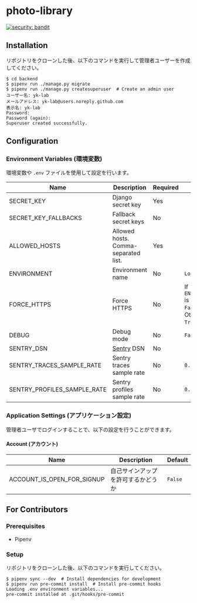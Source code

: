 # photo-library

[![security: bandit](https://img.shields.io/badge/security-bandit-yellow.svg)](https://github.com/PyCQA/bandit)

## Installation

リポジトリをクローンした後、以下のコマンドを実行して管理者ユーザーを作成してください。

```shell-session
$ cd backend
$ pipenv run ./manage.py migrate
$ pipenv run ./manage.py createsuperuser  # Create an admin user
ユーザー名: yk-lab
メールアドレス: yk-lab@users.noreply.github.com
表示名: yk-lab
Password:
Password (again):
Superuser created successfully.
```

## Configuration

### Environment Variables (環境変数)

環境変数や `.env` ファイルを使用して設定を行います。

| Name | Description | Required | Default |
| ---- | ----------- | -------- | ------- |
| SECRET_KEY | Django secret key | Yes | |
| SECRET_KEY_FALLBACKS | Fallback secret keys | No | |
| ALLOWED_HOSTS | Allowed hosts. Comma-separated list. | Yes | |
| ENVIRONMENT | Environment name | No | `Local` |
| FORCE_HTTPS | Force HTTPS | No | If `ENVIRONMENT` is `Local`, `False`. Otherwise, `True`. |
| DEBUG | Debug mode | No | `False` |
| SENTRY_DSN | [Sentry](https://sentry.io/) DSN | No | |
| SENTRY_TRACES_SAMPLE_RATE | Sentry traces sample rate | No | `0.0` |
| SENTRY_PROFILES_SAMPLE_RATE | Sentry profiles sample rate | No | `0.0` |

### Application Settings (アプリケーション設定)

管理者ユーザでログインすることで、以下の設定を行うことができます。

#### Account (アカウント)

| Name | Description | Default |
| ---- | ----------- | ------- |
| ACCOUNT_IS_OPEN_FOR_SIGNUP | 自己サインアップを許可するかどうか | `False` |

## For Contributors

### Prerequisites

- Pipenv

### Setup

リポジトリをクローンした後、以下のコマンドを実行してください。

```shell-session
$ pipenv sync --dev  # Install dependencies for development
$ pipenv run pre-commit install  # Install pre-commit hooks
Loading .env environment variables...
pre-commit installed at .git/hooks/pre-commit
```
